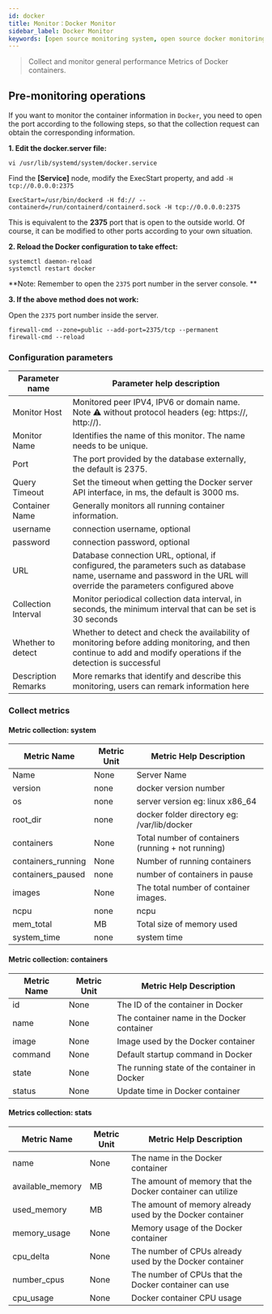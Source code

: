 ```yaml
---
id: docker
title: Monitor：Docker Monitor      
sidebar_label: Docker Monitor
keywords: [open source monitoring system, open source docker monitoring system, monitoring docker metrics]
---
```


> Collect and monitor general performance Metrics of Docker containers.


## Pre-monitoring operations

If you want to monitor the container information in `Docker`, you need to open the port according to the following steps, so that the collection request can obtain the corresponding information.

**1. Edit the docker.server file:**

````shell
vi /usr/lib/systemd/system/docker.service
````

Find the **[Service]** node, modify the ExecStart property, and add `-H tcp://0.0.0.0:2375`

````shell
ExecStart=/usr/bin/dockerd -H fd:// --containerd=/run/containerd/containerd.sock -H tcp://0.0.0.0:2375
````

This is equivalent to the **2375** port that is open to the outside world. Of course, it can be modified to other ports according to your own situation.

**2. Reload the Docker configuration to take effect:**

```shell
systemctl daemon-reload
systemctl restart docker
````

**Note: Remember to open the `2375` port number in the server console. **

**3. If the above method does not work:**

Open the `2375` port number inside the server.

```shell
firewall-cmd --zone=public --add-port=2375/tcp --permanent
firewall-cmd --reload
````





### Configuration parameters

| Parameter name | Parameter help description |
| ------------ | ------------------------------- |
| Monitor Host | Monitored peer IPV4, IPV6 or domain name. Note ⚠️ without protocol headers (eg: https://, http://). |
| Monitor Name | Identifies the name of this monitor. The name needs to be unique. |
| Port | The port provided by the database externally, the default is 2375. |
| Query Timeout | Set the timeout when getting the Docker server API interface, in ms, the default is 3000 ms. |
| Container Name | Generally monitors all running container information. |
| username | connection username, optional |
| password | connection password, optional |
| URL | Database connection URL, optional, if configured, the parameters such as database name, username and password in the URL will override the parameters configured above |
| Collection Interval | Monitor periodical collection data interval, in seconds, the minimum interval that can be set is 30 seconds |
| Whether to detect | Whether to detect and check the availability of monitoring before adding monitoring, and then continue to add and modify operations if the detection is successful |
| Description Remarks | More remarks that identify and describe this monitoring, users can remark information here |

### Collect metrics

#### Metric collection: system

| Metric Name | Metric Unit | Metric Help Description |
| ------------------ | -------- | ----------------------- |
| Name | None | Server Name |
| version | none | docker version number |
| os | none | server version eg: linux x86_64 |
| root_dir | none | docker folder directory eg: /var/lib/docker |
| containers | None | Total number of containers (running + not running) |
| containers_running | None | Number of running containers |
| containers_paused | none | number of containers in pause |
| images | None | The total number of container images. |
| ncpu | none | ncpu |
| mem_total | MB | Total size of memory used |
| system_time | none | system time |

#### Metric collection: containers

| Metric Name | Metric Unit | Metric Help Description |
| -------- | -------- | ------------ |
| id | None | The ID of the container in Docker |
| name | None | The container name in the Docker container |
| image | None | Image used by the Docker container |
| command | None | Default startup command in Docker |
| state | None | The running state of the container in Docker |
| status | None | Update time in Docker container |

#### Metrics collection: stats

| Metric Name | Metric Unit | Metric Help Description |
| ---------------- | -------- | ------------------ |
| name | None | The name in the Docker container |
| available_memory | MB | The amount of memory that the Docker container can utilize |
| used_memory | MB | The amount of memory already used by the Docker container |
| memory_usage | None | Memory usage of the Docker container |
| cpu_delta | None | The number of CPUs already used by the Docker container |
| number_cpus | None | The number of CPUs that the Docker container can use |
| cpu_usage | None | Docker container CPU usage |
